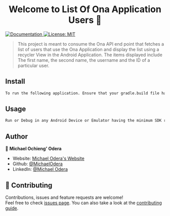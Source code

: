 <h1 align="center">Welcome to List Of Ona Application Users 👋</h1>
<p>
  <a href="https://github.com/MichaelOdera/ListOfOnaUsers-ONA-API-.git" target="_blank">
    <img alt="Documentation" src="https://img.shields.io/badge/documentation-yes-brightgreen.svg" />
  </a>
  <a href="LICENSE" target="_blank">
    <img alt="License: MIT " src="https://img.shields.io/badge/License-MIT -yellow.svg" />
  </a>
</p>

> This project is meant to consume the Ona API end point that fetches a list of users that use the Ona Application and display the list using a recycler View in the Android Application. The items displayed include The first name, the second name, the username and the ID of a particular user.

## Install

```sh
To run the following application. Ensure that your gradle.build file has all the required dependencies and that the minimum SDK version is 20.
```

## Usage

```sh
Run or Debug in any Android Device or Emulator having the minimum SDK requirements
```

## Author

👤 **Michael Ochieng' Odera**

* Website: [Michael Odera's Website](https://www.michaeloderaportfolio.imfast.io)
* Github: [@MichaelOdera](https://github.com/MichaelOdera)
* LinkedIn: [@Michael Odera](https://linkedin.com/in/michael-odera-02541485)

## 🤝 Contributing

Contributions, issues and feature requests are welcome!<br />Feel free to check [issues page](https://github.com/MichaelOdera/ListOfOnaUsers-ONA-API-/issues). You can also take a look at the [contributing guide](https://github.com/MichaelOdera/ListOfOnaUsers-ONA-API-/pulls).

